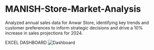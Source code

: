 # MANISH-Store-Market-Analysis
Analyzed annual sales data for Anwar Store, identifying key trends and customer preferences to inform strategic decisions and drive a 10% increase in sales projections for 2024.

EXCEL DASHBOARD 
![Dashboard](https://github.com/user-attachments/assets/dd8baf45-b7ad-4c43-9b77-640fe1021951)
